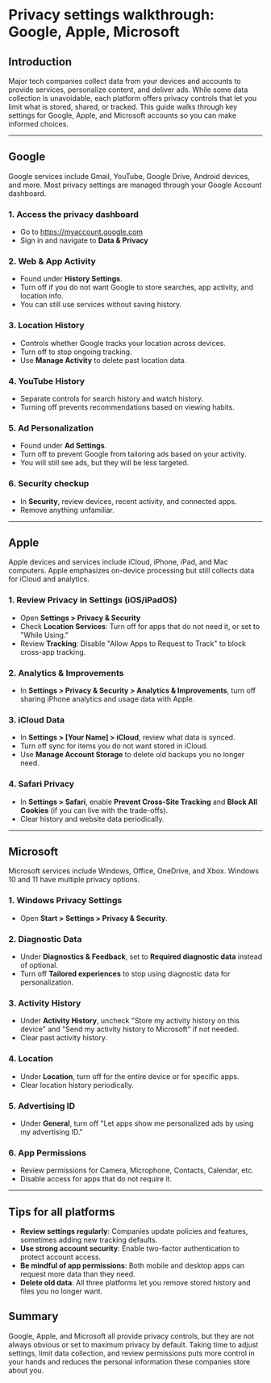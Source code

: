 # Privacy settings walkthrough: Google, Apple, Microsoft

## Introduction
Major tech companies collect data from your devices and accounts to provide services, personalize content, and deliver ads. While some data collection is unavoidable, each platform offers privacy controls that let you limit what is stored, shared, or tracked. This guide walks through key settings for Google, Apple, and Microsoft accounts so you can make informed choices.

---

## Google
Google services include Gmail, YouTube, Google Drive, Android devices, and more. Most privacy settings are managed through your Google Account dashboard.

### 1. Access the privacy dashboard
- Go to https://myaccount.google.com
- Sign in and navigate to **Data & Privacy**

### 2. Web & App Activity
- Found under **History Settings**.
- Turn off if you do not want Google to store searches, app activity, and location info.
- You can still use services without saving history.

### 3. Location History
- Controls whether Google tracks your location across devices.
- Turn off to stop ongoing tracking.
- Use **Manage Activity** to delete past location data.

### 4. YouTube History
- Separate controls for search history and watch history.
- Turning off prevents recommendations based on viewing habits.

### 5. Ad Personalization
- Found under **Ad Settings**.
- Turn off to prevent Google from tailoring ads based on your activity.
- You will still see ads, but they will be less targeted.

### 6. Security checkup
- In **Security**, review devices, recent activity, and connected apps.
- Remove anything unfamiliar.

---

## Apple
Apple devices and services include iCloud, iPhone, iPad, and Mac computers. Apple emphasizes on-device processing but still collects data for iCloud and analytics.

### 1. Review Privacy in Settings (iOS/iPadOS)
- Open **Settings > Privacy & Security**
- Check **Location Services**: Turn off for apps that do not need it, or set to "While Using."
- Review **Tracking**: Disable "Allow Apps to Request to Track" to block cross-app tracking.

### 2. Analytics & Improvements
- In **Settings > Privacy & Security > Analytics & Improvements**, turn off sharing iPhone analytics and usage data with Apple.

### 3. iCloud Data
- In **Settings > [Your Name] > iCloud**, review what data is synced.
- Turn off sync for items you do not want stored in iCloud.
- Use **Manage Account Storage** to delete old backups you no longer need.

### 4. Safari Privacy
- In **Settings > Safari**, enable **Prevent Cross-Site Tracking** and **Block All Cookies** (if you can live with the trade-offs).
- Clear history and website data periodically.

---

## Microsoft
Microsoft services include Windows, Office, OneDrive, and Xbox. Windows 10 and 11 have multiple privacy options.

### 1. Windows Privacy Settings
- Open **Start > Settings > Privacy & Security**.

### 2. Diagnostic Data
- Under **Diagnostics & Feedback**, set to **Required diagnostic data** instead of optional.
- Turn off **Tailored experiences** to stop using diagnostic data for personalization.

### 3. Activity History
- Under **Activity History**, uncheck "Store my activity history on this device" and "Send my activity history to Microsoft" if not needed.
- Clear past activity history.

### 4. Location
- Under **Location**, turn off for the entire device or for specific apps.
- Clear location history periodically.

### 5. Advertising ID
- Under **General**, turn off "Let apps show me personalized ads by using my advertising ID."

### 6. App Permissions
- Review permissions for Camera, Microphone, Contacts, Calendar, etc.
- Disable access for apps that do not require it.

---

## Tips for all platforms
- **Review settings regularly**: Companies update policies and features, sometimes adding new tracking defaults.
- **Use strong account security**: Enable two-factor authentication to protect account access.
- **Be mindful of app permissions**: Both mobile and desktop apps can request more data than they need.
- **Delete old data**: All three platforms let you remove stored history and files you no longer want.

## Summary
Google, Apple, and Microsoft all provide privacy controls, but they are not always obvious or set to maximum privacy by default. Taking time to adjust settings, limit data collection, and review permissions puts more control in your hands and reduces the personal information these companies store about you.

